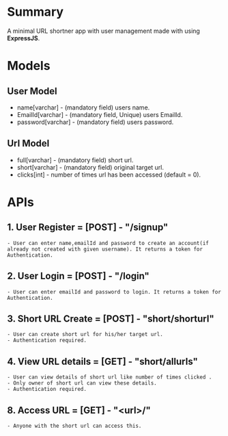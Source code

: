 # Summary 
A minimal URL shortner app with user management made with using **ExpressJS**.


# Models

## User Model
- name[varchar] - (mandatory field) users name.
- EmailId[varchar] - (mandatory field, Unique) users EmailId.
- password[varchar] - (mandatory field) users password.


## Url Model
- full[varchar] - (mandatory field) short url.
- short[varchar] - (mandatory field) original target url.
- clicks[int] - number of times url has been accessed (default = 0).

# APIs
## 1. User Register = [POST] - "/signup"
    - User can enter name,emailId and password to create an account(if already not created with given username). It returns a token for Authentication.


## 2. User Login = [POST] - "/login"
    - User can enter emailId and password to login. It returns a token for Authentication.


## 3. Short URL Create = [POST] - "short/shorturl"
    - User can create short url for his/her target url.
    - Authentication required.



## 4. View URL details = [GET] - "short/allurls"
    - User can view details of short url like number of times clicked .
    - Only owner of short url can view these details.
    - Authentication required.


## 8. Access URL = [GET] - "\<url>/"
    - Anyone with the short url can access this.



